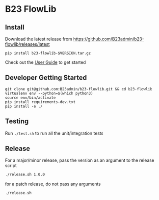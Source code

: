 # B23 FlowLib #

## Install ##

Download the latest release from https://github.com/B23admin/b23-flowlib/releases/latest

```shell
pip install b23-flowlib-$VERSION.tar.gz
```

Check out the [User Guide](./docs/FLOWLIB_USER_GUIDE.md) to get started


## Developer Getting Started ##

```shell
git clone git@github.com:B23admin/b23-flowlib.git && cd b23-flowlib
virtualenv env --python=$(which python3)
source env/bin/activate
pip install requirements-dev.txt
pip install -e ./
```

## Testing ##

Run `./test.sh` to run all the unit/integration tests


## Release ##

For a major/minor release, pass the version as an argument to the release script

```bash
./release.sh 1.0.0
```

for a patch release, do not pass any arguments

```bash
./release.sh
```
